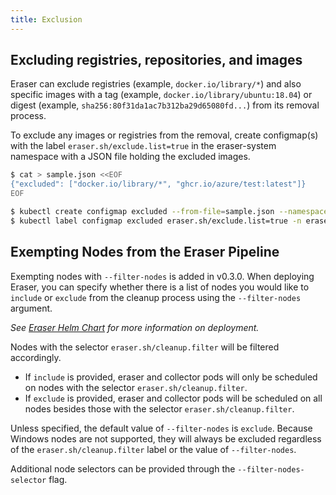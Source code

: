 ```yaml
---
title: Exclusion
---
```


## Excluding registries, repositories, and images
Eraser can exclude registries (example, `docker.io/library/*`) and also specific images with a tag (example, `docker.io/library/ubuntu:18.04`) or digest (example, `sha256:80f31da1ac7b312ba29d65080fd...`) from its removal process.

To exclude any images or registries from the removal, create configmap(s) with the label `eraser.sh/exclude.list=true` in the eraser-system namespace with a JSON file holding the excluded images.

```bash
$ cat > sample.json <<EOF
{"excluded": ["docker.io/library/*", "ghcr.io/azure/test:latest"]}
EOF

$ kubectl create configmap excluded --from-file=sample.json --namespace=eraser-system
$ kubectl label configmap excluded eraser.sh/exclude.list=true -n eraser-system
```

## Exempting Nodes from the Eraser Pipeline
Exempting nodes with `--filter-nodes` is added in v0.3.0. When deploying Eraser, you can specify whether there is a list of nodes you would like to `include` or `exclude` from the cleanup process using the `--filter-nodes` argument. 

_See [Eraser Helm Chart](https://github.com/Azure/eraser/blob/main/charts/eraser/README.md) for more information on deployment._

Nodes with the selector `eraser.sh/cleanup.filter` will be filtered accordingly. 
- If `include` is provided, eraser and collector pods will only be scheduled on nodes with the selector `eraser.sh/cleanup.filter`. 
- If `exclude` is provided, eraser and collector pods will be scheduled on all nodes besides those with the selector `eraser.sh/cleanup.filter`.

Unless specified, the default value of `--filter-nodes` is `exclude`. Because Windows nodes are not supported, they will always be excluded regardless of the `eraser.sh/cleanup.filter` label or the value of `--filter-nodes`.

Additional node selectors can be provided through the `--filter-nodes-selector` flag.
